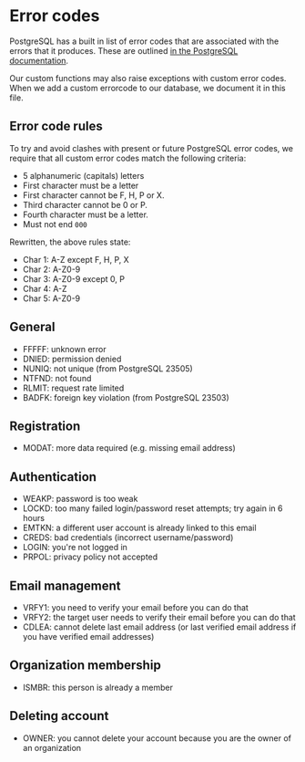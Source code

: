 # Error codes

PostgreSQL has a built in list of error codes that are associated with the
errors that it produces. These are outlined
[in the PostgreSQL documentation](https://www.postgresql.org/docs/current/errcodes-appendix.html).

Our custom functions may also raise exceptions with custom error codes. When we
add a custom errorcode to our database, we document it in this file.

## Error code rules

To try and avoid clashes with present or future PostgreSQL error codes, we
require that all custom error codes match the following criteria:

- 5 alphanumeric (capitals) letters
- First character must be a letter
- First character cannot be F, H, P or X.
- Third character cannot be 0 or P.
- Fourth character must be a letter.
- Must not end `000`

Rewritten, the above rules state:

- Char 1: A-Z except F, H, P, X
- Char 2: A-Z0-9
- Char 3: A-Z0-9 except 0, P
- Char 4: A-Z
- Char 5: A-Z0-9

## General

- FFFFF: unknown error
- DNIED: permission denied
- NUNIQ: not unique (from PostgreSQL 23505)
- NTFND: not found
- RLMIT: request rate limited
- BADFK: foreign key violation (from PostgreSQL 23503)

## Registration

- MODAT: more data required (e.g. missing email address)

## Authentication

- WEAKP: password is too weak
- LOCKD: too many failed login/password reset attempts; try again in 6 hours
- EMTKN: a different user account is already linked to this email
- CREDS: bad credentials (incorrect username/password)
- LOGIN: you're not logged in
- PRPOL: privacy policy not accepted

## Email management

- VRFY1: you need to verify your email before you can do that
- VRFY2: the target user needs to verify their email before you can do that
- CDLEA: cannot delete last email address (or last verified email address if you
  have verified email addresses)

## Organization membership

- ISMBR: this person is already a member

## Deleting account

- OWNER: you cannot delete your account because you are the owner of an
  organization
